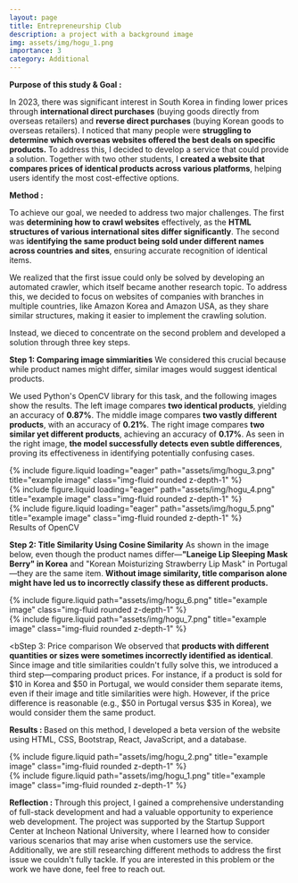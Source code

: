 ```yaml
---
layout: page
title: Entrepreneurship Club
description: a project with a background image
img: assets/img/hogu_1.png
importance: 3
category: Additional
---
```

<b> Purpose of this study & Goal : </b>

In 2023, there was significant interest in South Korea in finding lower prices through <b>international direct purchases</b> (buying goods directly from overseas retailers) and <b>reverse direct purchases</b> (buying Korean goods to overseas retailers). I noticed that many people were <b>struggling to determine which overseas websites offered the best deals on specific products.</b> To address this, I decided to develop a service that could provide a solution. Together with two other students, I <b>created a website that compares prices of identical products across various platforms</b>, helping users identify the most cost-effective options. 

<b> Method : </b>

To achieve our goal, we needed to address two major challenges. The first was <b>determining how to crawl websites</b> effectively, as the <b>HTML structures of various international sites differ significantly</b>. The second was <b>identifying the same product being sold under different names across countries and sites</b>, ensuring accurate recognition of identical items.

We realized that the first issue could only be solved by developing an automated crawler, which itself became another research topic. To address this, we decided to focus on websites of companies with branches in multiple countries, like Amazon Korea and Amazon USA, as they share similar structures, making it easier to implement the crawling solution.

Instead, we dieced to concentrate on the second problem and developed a solution through three key steps. 

<b>Step 1: Comparing image simmiarities</b> We considered this crucial because while product names might differ, similar images would suggest identical products. 

We used Python's OpenCV library for this task, and the following images show the results. The left image compares <b>two identical products</b>, yielding an accuracy of <b>0.87%</b>. The middle image compares <b>two vastly different products</b>, with an accuracy of <b>0.21%</b>. The right image compares <b>two similar yet different products</b>, achieving an accuracy of <b>0.17%</b>. As seen in the right image, <b>the model successfully detects even subtle differences</b>, proving its effectiveness in identifying potentially confusing cases.

<div class="row">
    <div class="col-sm mt-3 mt-md-0">
        {% include figure.liquid loading="eager" path="assets/img/hogu_3.png" title="example image" class="img-fluid rounded z-depth-1" %}
    </div>
    <div class="col-sm mt-3 mt-md-0">
        {% include figure.liquid loading="eager" path="assets/img/hogu_4.png" title="example image" class="img-fluid rounded z-depth-1" %}
    </div>
    <div class="col-sm mt-3 mt-md-0">
        {% include figure.liquid loading="eager" path="assets/img/hogu_5.png" title="example image" class="img-fluid rounded z-depth-1" %}
    </div>
</div>
<div class="caption">
    Results of OpenCV
</div>

<b>Step 2: Title Similarity Using Cosine Similarity</b> As shown in the image below, even though the product names differ—<b>"Laneige Lip Sleeping Mask Berry" in Korea</b> and </b>"Korean Moisturizing Strawberry Lip Mask" in Portugal</b>—they are the same item. <b>Without image similarity, title comparison alone might have led us to incorrectly classify these as different products.</b>

<div class="row justify-content-sm-center">
    <div class="col-sm-6 mt-3 mt-md-0">
        {% include figure.liquid path="assets/img/hogu_6.png" title="example image" class="img-fluid rounded z-depth-1" %}
    </div>
    <div class="col-sm-6 mt-3 mt-md-0">
        {% include figure.liquid path="assets/img/hogu_7.png" title="example image" class="img-fluid rounded z-depth-1" %}
    </div>
</div>

<bStep 3: Price comparison</b> We observed that <b>products with different quantities or sizes were sometimes incorrectly identified as identical</b>. Since image and title similarities couldn't fully solve this, we introduced a third step—comparing product prices. For instance, if a product is sold for $10 in Korea and $50 in Portugal, we would consider them separate items, even if their image and title similarities were high. However, if the price difference is reasonable (e.g., $50 in Portugal versus $35 in Korea), we would consider them the same product.

<b> Results : </b>
Based on this method, I developed a beta version of the website using HTML, CSS, Bootstrap, React, JavaScript, and a database.

<div class="row justify-content-sm-center">
    <div class="col-sm-6 mt-3 mt-md-0">
        {% include figure.liquid path="assets/img/hogu_2.png" title="example image" class="img-fluid rounded z-depth-1" %}
    </div>
    <div class="col-sm-6 mt-3 mt-md-0">
        {% include figure.liquid path="assets/img/hogu_1.png" title="example image" class="img-fluid rounded z-depth-1" %}
    </div>
</div>

<b> Reflection : </b>
Through this project, I gained a comprehensive understanding of full-stack development and had a valuable opportunity to experience web development. The project was supported by the Startup Support Center at Incheon National University, where I learned how to consider various scenarios that may arise when customers use the service. Additionally, we are still researching different methods to address the first issue we couldn't fully tackle. If you are interested in this problem or the work we have done, feel free to reach out.
